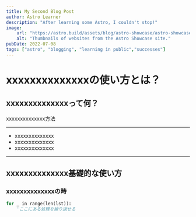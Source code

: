 ```yaml
---
title: My Second Blog Post
author: Astro Learner
description: "After learning some Astro, I couldn't stop!"
image: 
    url: "https://astro.build/assets/blog/astro-showcase/astro-showcase-screenshot.jpg"
    alt: "Thumbnails of websites from the Astro Showcase site."
pubDate: 2022-07-08
tags: ["astro", "blogging", "learning in public","successes"]
---
```

# xxxxxxxxxxxxxxの使い方とは？
## xxxxxxxxxxxxxxって何？
xxxxxxxxxxxxxx方法
 
***
- xxxxxxxxxxxxxx
- xxxxxxxxxxxxxx
- xxxxxxxxxxxxxx
***
## xxxxxxxxxxxxxx基礎的な使い方
### xxxxxxxxxxxxxxの時
```vb
for _ in range(len(lst)):
    'ここにある処理を繰り返せる
```
